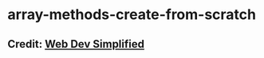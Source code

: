 # array-methods-create-from-scratch

## Credit: [Web Dev Simplified](https://www.youtube.com/watch?v=BiblrzKMllc)

